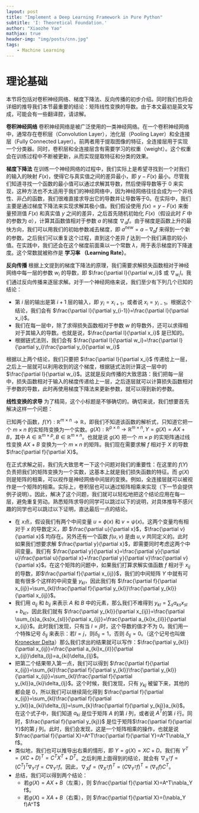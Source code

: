 ```yaml
---
layout: post
title: "Implement a Deep Learning Framework in Pure Python"
subtitle: 'I: Theoretical Foundation.'
author: "Xiaozhe Yao"
mathjax: true
header-img: "img/posts/cnn.jpg"
tags:
    - Machine Learning
---
```

# 理论基础

本节将包括对卷积神经网络、梯度下降法、反向传播的初步介绍。同时我们也将会详细的推导我们本节最重要的结论：矩阵线性变换的导数。由于本文最初是英文写成，可能会有一些翻译腔，请谅解。

**卷积神经网络** 卷积神经网络是被广泛使用的一类神经网络。在一个卷积神经网络中，通常存在卷积层（Convolution Layer），池化层（Pooling Layer）和全连接层（Fully Connected Layer）。前两者用于提取图像的特征，全连接层用于实现一个分类器。同时，卷积层和全连接层含有需要学习的权重（weight）。这个权重会在训练过程中不断被更新，从而实现提取特征和分类的效果。

**梯度下降法** 在训练一个神经网络的过程中，我们实际上是希望寻找到一个对我们的输入的映射 $F(x)$，使得它与真实值之间的差异最小，即 $y-F(x)$ 最小。尽管我们知道寻找一个函数的最小值可以通过求解其导数，然后使得导数等于 $0$ 来实现，这种方法也不太适用于我们的神经网络中，因为神经网络往往会成为一个非线性、非凸的函数，我们很难直接求导出它的导数并让导数等于$0$。在实际中，我们主要是通过梯度下降法来实现求解其极小值。我们假设使用 $f(x)=y-F(x)$ 来衡量预测值 $F(x)$ 和真实值 $y$ 之间的差异，之后首先随机初始化 $F(x)$（假设此时 $F$ 中的参数为 $a$），计算其函数值相对于参数 $a$ 的梯度 $\nabla_a f$。由于梯度是函数上升的最快方向，我们可以用我们的初始参数减去梯度，即 $a^{new}=a-\nabla_a f$ 来得到一个新的参数。之后我们可以重复这个过程，直到这个差异 $f$ 达到一个我们满意的较小值。在实践中，我们还会在这个梯度前面乘以一个常数 $\lambda$，用于表示梯度的下降速度。这个常数就被称作是 **学习率 （Learning Rate）**。

**反向传播** 根据上文提到的梯度下降法的原理，我们需要求解损失函数相对于神经网络中每一层的参数 $w_i$ 的导数，即 $\frac{\partial l}{\partial w_i}$ 或 $\nabla_{w_i}l$。我们通过反向传播来逐层求解。对于一个神经网络来说，我们至少有下列几个已知的结论：

* 第 $i$ 层的输出是第 $i+1$ 层的输入，即 $y_i=x_{i+1}$，或者说 $x_{i}=y_{i-1}$。根据这个结论，我们会有 $\frac{\partial l}{\partial y_{i-1}}=\frac{\partial l}{\partial x_i}$。
* 我们在每一层中，除了求得损失函数相对于参数 $w$ 的导数外，还可以求得相对于其输入的导数。也就是说，$\frac{\partial l}{\partial x_i}$ 是已知的。
* 根据链式法则，我们会有 $\frac{\partial l}{\partial w_i}=\frac{\partial l}{\partial y_i}\frac{\partial y_i}{\partial w_i}$

根据以上两个结论，我们只要把 $\frac{\partial l}{\partial x_i}$ 传递给上一层，之后上一层就可以利用收到的这个梯度，根据链式法则计算这一层中的 $\frac{\partial l}{\partial w_i}$。这就是反向传播的大致思路：我们把每一层中，损失函数相对于输入的梯度传递给上一层，之后逐层就可以计算损失函数相对于参数的导数，此时再使用梯度下降法来更新参数，就可以得到新的参数。

**线性变换的求导** 为了精简，这个小标题是不够确切的。确切来说，我们想要首先解决这样一个问题：

已知两个函数，$f(Y): \mathbb{R}^{m\times n}\to\mathbb{R}$，即我们不知道该函数的解析式，只知道它把一个 $m\times n$ 的实矩阵变换为一个实数。$g(X): \mathbb{R}^{p\times n}\to\mathbb{R}^{m\times n}, Y=g(X)=AX+B$，其中 $A\in\mathbb{R}^{m\times p}, B\in\mathbb{R}^{m\times n}$。也就是说 $g(X)$ 把一个 $m\times p$ 的实矩阵通过线性变换 $AX+B$ 变换为一个 $m\times n$ 的矩阵。我们现在需要求解 $f$ 相对于 $X$ 的导数 $\frac{\partial f}{\partial X}$。

在正式求解之前，我们先大致思考一下这个问题对我们的重要性：在这里的 $f(Y)$ 负责把我们的矩阵变换为一个实数，这基本上就是我们损失函数的特征。而 $g(X)$ 则是矩阵的相乘，可以视作是神经网络中间层的变换。例如，全连接层就可以被视作是一个矩阵的相乘。实际上，卷积层也可以通过矩阵相乘来实现（下一节会提供例子说明）。因此，解决了这个问题，我们就可以轻松地把这个结论应用在每一层，避免重复劳动。熟悉矩阵求导的同学可以跳过以下的说明，对具体推导不感兴趣的同学也可以跳过以下证明，直达最后一点的结论。

* 在 $x$点，假设我们有两个中间变量 $u=\phi(x)$ 和 $v=\psi(x)$。这两个变量均有相对于 $x$ 的导数定义，即 $\frac{\partial u}{\partial x}$，$\frac{\partial v}{\partial x}$ 均存在。另外还有一个函数 $f(u,v)$ 是由 $u, v$ 共同定义的。此时如果我们想要求解 $\frac{\partial y}{\partial x}$，即需要同时考虑这两个中间变量。我们有 $\frac{\partial y}{\partial x}=\frac{\partial y}{\partial u}\frac{\partial u}{\partial x}+\frac{\partial y}{\partial v}\frac{\partial v}{\partial x}$。在这个矩阵的问题中，如果我们打算求解实值函数 $f$ 相对于 $x_{ij}$ 的导数，即$\frac{\partial f}{\partial x_{ij}}$，我们的中间矩阵 $Y$ 中就有可能有很多个这样的中间变量 $y_{kl}$，因此我们有 $\frac{\partial f}{\partial x_{ij}}=\sum_{kl}\frac{\partial f}{\partial y_{kl}}\frac{\partial y_{kl}}{\partial x_{ij}}$。
* 我们用 $a_{ij}$ 和 $b_{ij}$ 来表示 $A$ 和 $B$ 中的元素，那么我们不难得到 $y_{kl}=\sum_{s}a_{ks}x_{sl}+b_{kl}$，因此我们就有 $\frac{\partial y_{kl}}{\partial x_{ij}}=\frac{\partial \sum_{s}a_{ks}x_{sl}}{\partial x_{ij}}=\frac{\partial a_{ki}x_{il}}{\partial x_{ij}}$。此时我们发现，只有当 $l=j$时，这个导数的值才不为 $0$。我们用一个特殊记号 $\delta_{lj}$ 来表示：若$l=j$，则$\delta_{lj}=1$，否则 $\delta_{lj}=0$。（这个记号也叫做 [Kronecker Delta](https://en.wikipedia.org/wiki/Kronecker_delta)）那么我们求出的结果就可以写作：$\frac{\partial y_{kl}}{\partial x_{ij}}=\frac{\partial a_{ki}x_{il}}{\partial x_{ij}}\delta_{lj}=a_{ki}\delta_{lj}$。
* 把第二个结果带入第一点，我们可以得到 $\frac{\partial f}{\partial x_{ij}}=\sum_{kl}\frac{\partial f}{\partial y_{kl}}\frac{\partial y_{kl}}{\partial x_{ij}}=\sum_{kl}\frac{\partial f}{\partial y_{kl}}a_{ki}\delta_{lj}$。这个时候，我们发现，只有 $y_{kj}$ 被留下来，其他的都会是 $0$，所以我们可以继续简化得到 $\frac{\partial f}{\partial x_{ij}}=\sum_{kl}\frac{\partial f}{\partial y_{kl}}a_{ki}\delta_{lj}=\sum_{k}\frac{\partial f}{\partial y_{kj}}a_{ki}$。在这个式子中，我们知道 $a_{ki}$ 是位于矩阵 $A$ 的第 $i$ 列，或者说 $A^T$的第 $i$ 行。同时，$\frac{\partial f}{\partial y_{kj}}$ 是位于矩阵$\frac{\partial f}{\partial Y}$的第 $j$ 列。此时，我们会发现，这是一个矩阵相乘的操作，也就是说 $\frac{\partial f}{\partial X}=A^T\frac{\partial f}{\partial Y}=A^T\nabla_Y f$。
* 类似地，我们也可以推导出右乘的情形，即 $Y=g(X)=XC+D$。我们有 $Y^T=(XC+D)^T=C^TX^T+D^T$。之后利用上面得到的结论，就会有 $\nabla_{X^T}f=(C^T)^T\nabla_{Y^T}f=C\nabla_{Y^T}f$。因此，$\nabla_{X}f=(\nabla_{X^T}f)^T=(C\nabla_{Y^T}f)^T=(\nabla_{Y}f)C^T$。
* 总结，我们可以得到两个结论：
    * 若$g(X)=AX+B$（左乘），则 $\frac{\partial f}{\partial X}=A^T\nabla_Y f$。
    * 若$g(X)=XA+B$（右乘），则 $\frac{\partial f}{\partial X}=(\nabla_Y f)A^T$
